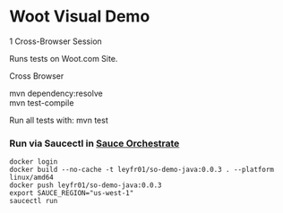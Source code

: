 # Woot Visual Demo

1 Cross-Browser Session

Runs tests on Woot.com Site.

Cross Browser

mvn dependency:resolve    
mvn test-compile

Run all tests with: mvn test

### Run via Saucectl in [Sauce Orchestrate](https://docs.saucelabs.com/orchestrate/)

```shell
docker login
docker build --no-cache -t leyfr01/so-demo-java:0.0.3 . --platform linux/amd64
docker push leyfr01/so-demo-java:0.0.3
export SAUCE_REGION="us-west-1"
saucectl run
```
